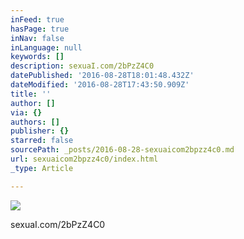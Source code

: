 ```yaml
---
inFeed: true
hasPage: true
inNav: false
inLanguage: null
keywords: []
description: sexuaI.com/2bPzZ4C0
datePublished: '2016-08-28T18:01:48.432Z'
dateModified: '2016-08-28T17:43:50.909Z'
title: ''
author: []
via: {}
authors: []
publisher: {}
starred: false
sourcePath: _posts/2016-08-28-sexuaicom2bpzz4c0.md
url: sexuaicom2bpzz4c0/index.html
_type: Article

---
```

![](https://the-grid-user-content.s3-us-west-2.amazonaws.com/316ad67a-ede0-4fc7-a9ff-201a703ef08f.jpg)

sexuaI.com/2bPzZ4C0